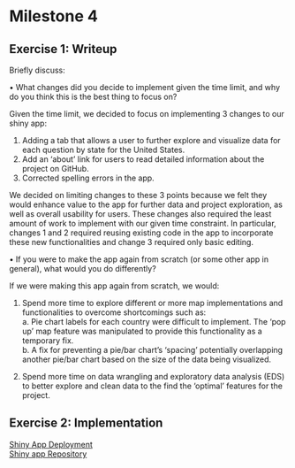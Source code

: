 # Milestone 4  

## Exercise 1: Writeup

Briefly discuss:  
   
•	What changes did you decide to implement given the time limit, and why do you think this is the best thing to focus on?  
  
Given the time limit, we decided to focus on implementing 3 changes to our shiny app:  
   1.	Adding a tab that allows a user to further explore and visualize data for each question by state for the United States. 
   2.	Add an ‘about’ link for users to read detailed information about the project on GitHub.
   3.	Corrected spelling errors in the app.  
      
We decided on limiting changes to these 3 points because we felt they would enhance value to the app for further data and project         exploration, as well as overall usability for users. These changes also required the least amount of work to implement with our given time constraint. In particular, changes 1 and 2 required reusing existing code in the app to incorporate these new functionalities and change 3 required only basic editing.
  
  
•	If you were to make the app again from scratch (or some other app in general), what would you do differently?  

If we were making this app again from scratch, we would:  
  
   1.	Spend more time to explore different or more map implementations and functionalities to overcome shortcomings such as:  
         a.	Pie chart labels for each country were difficult to implement. The ‘pop up’ map feature was manipulated to provide this       functionality as a temporary fix.          
         b.	A fix for preventing a pie/bar chart’s ‘spacing’ potentially overlapping another pie/bar chart based on the size of the data being visualized.  
         
   2.	Spend more time on data wrangling and exploratory data analysis (EDS) to better explore and clean data to the find the ‘optimal’ features for the project.  
   
## Exercise 2: Implementation
  
[Shiny App Deployment](https://mikeymice.shinyapps.io/mentalhealth/)  
[Shiny app Repository](https://github.com/UBC-MDS/Mental_Health_in_TechJobs/tree/master/mentalhealth)  

